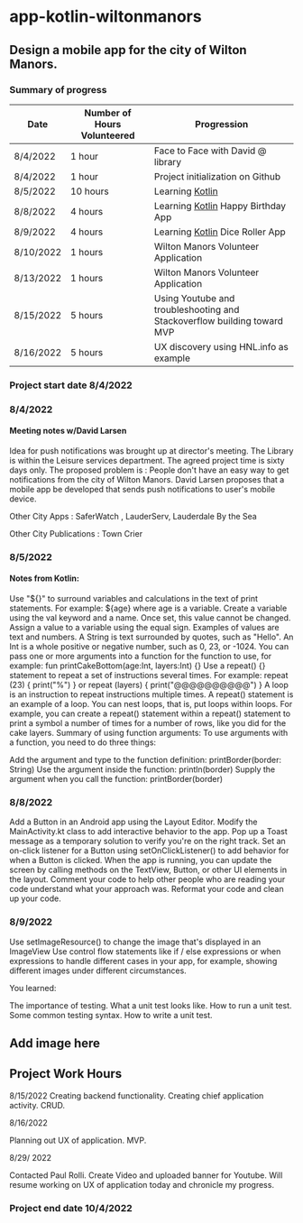 # app-kotlin-wiltonmanors
## Design a mobile app for the city of Wilton Manors.

### Summary of progress

| Date | Number of Hours Volunteered | Progression |
| --------------- | --------------- | --------------- |
| 8/4/2022 | 1 hour | Face to Face with David @ library |
| 8/4/2022 | 1 hour | Project initialization on Github |
| 8/5/2022 | 10 hours | Learning [Kotlin](https://developer.android.com/courses/pathways) |
| 8/8/2022 | 4 hours | Learning [Kotlin](https://developer.android.com/courses/pathways) Happy Birthday App |
| 8/9/2022 | 4 hours | Learning [Kotlin](https://developer.android.com/courses/pathways) Dice Roller App |
| 8/10/2022 | 1 hours | Wilton Manors Volunteer Application |
| 8/13/2022 | 1 hours | Wilton Manors Volunteer Application |
| 8/15/2022 |5 hours | Using Youtube and troubleshooting and Stackoverflow building toward MVP|
| 8/16/2022 |5 hours | UX discovery using HNL.info as example|

### Project start date 8/4/2022

### 8/4/2022 

#### Meeting notes w/David Larsen

Idea for push notifications was brought up at director's meeting. The Library is within the Leisure services department. The agreed project time is sixty days only. The proposed problem is : People don't have an easy way to get notifications from the city of Wilton Manors. David Larsen proposes that a mobile app be developed that sends push notifications to user's mobile device. 

Other City Apps : SaferWatch , LauderServ, Lauderdale By the Sea

Other City Publications : Town Crier

### 8/5/2022

#### Notes from Kotlin: 

Use "${}" to surround variables and calculations in the text of print statements. For example: ${age} where age is a variable.
Create a variable using the val keyword and a name. Once set, this value cannot be changed. Assign a value to a variable using the equal sign. Examples of values are text and numbers.
A String is text surrounded by quotes, such as "Hello".
An Int is a whole positive or negative number, such as 0, 23, or -1024.
You can pass one or more arguments into a function for the function to use, for example: fun printCakeBottom(age:Int, layers:Int) {}
Use a repeat() {} statement to repeat a set of instructions several times. For example: repeat (23) { print("%") } or repeat (layers) { print("@@@@@@@@@@") }
A loop is an instruction to repeat instructions multiple times. A repeat() statement is an example of a loop.
You can nest loops, that is, put loops within loops. For example, you can create a repeat() statement within a repeat() statement to print a symbol a number of times for a number of rows, like you did for the cake layers.
Summary of using function arguments: To use arguments with a function, you need to do three things:

Add the argument and type to the function definition: printBorder(border: String)
Use the argument inside the function: println(border)
Supply the argument when you call the function: printBorder(border)

### 8/8/2022

Add a Button in an Android app using the Layout Editor.
Modify the MainActivity.kt class to add interactive behavior to the app.
Pop up a Toast message as a temporary solution to verify you're on the right track.
Set an on-click listener for a Button using setOnClickListener() to add behavior for when a Button is clicked.
When the app is running, you can update the screen by calling methods on the TextView, Button, or other UI elements in the layout.
Comment your code to help other people who are reading your code understand what your approach was.
Reformat your code and clean up your code.

### 8/9/2022

Use setImageResource() to change the image that's displayed in an ImageView
Use control flow statements like if / else expressions or when expressions to handle different cases in your app, for example, showing different images under different circumstances.

You learned:

The importance of testing.
What a unit test looks like.
How to run a unit test.
Some common testing syntax.
How to write a unit test.

## Add image here

## Project Work Hours



8/15/2022
Creating backend functionality. Creating chief application activity. CRUD. 

8/16/2022

Planning out UX of application. MVP.

8/29/ 2022

Contacted Paul Rolli. Create Video and uploaded banner for Youtube. Will resume working on UX of application today and chronicle my progress. 


### Project end date 10/4/2022 
